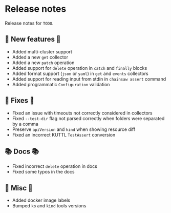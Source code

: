 # Release notes

Release notes for `TODO`.

<!--
## ‼️ Breaking changes ‼️

## ✨ UI changes ✨

## ⭐ Examples ⭐

## ⛵ Tutorials ⛵
-->

## 💫 New features 💫

- Added multi-cluster support
- Added a new `get` collector
- Added a new `patch` operation
- Added support for `delete` operation in `catch` and `finally` blocks
- Added format support (`json` or `yaml`) in `get` and `events` collectors
- Added support for reading input from stdin in `chainsaw assert` command
- Added programmatic `Configuration` validation

## 🔧 Fixes 🔧

- Fixed an issue with timeouts not correctly considered in collectors
- Fixed `--test-dir` flag not parsed correctly when folders were separated by a comma
- Preserve `apiVersion` and `kind` when showing resource diff
- Fixed an incorrect KUTTL `TestAssert` conversion

## 📚 Docs 📚

- Fixed incorrect `delete` operation in docs
- Fixed some typos in the docs

## 🎸 Misc 🎸

- Added docker image labels
- Bumped `ko` and `kind` tools versions
